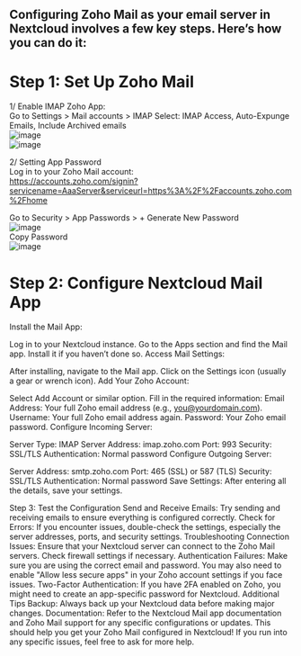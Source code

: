 Configuring Zoho Mail as your email server in Nextcloud involves a few key steps. Here’s how you can do it:
---

# Step 1: Set Up Zoho Mail
1/ Enable IMAP Zoho App:</br>
Go to Settings > Mail accounts > IMAP
Select: IMAP Access, Auto-Expunge Emails, Include Archived emails </br>
![image](https://github.com/user-attachments/assets/8a12394e-9306-47f3-aa49-b048c8ddf426)  </br>
![image](https://github.com/user-attachments/assets/d376da6d-a707-4713-90e5-71ac74ce27ef)

2/ Setting App Password  
Log in to your Zoho Mail account:   </br>
https://accounts.zoho.com/signin?servicename=AaaServer&serviceurl=https%3A%2F%2Faccounts.zoho.com%2Fhome  </br>

Go to Security > App Passwords > + Generate New Password  </br>
![image](https://github.com/user-attachments/assets/29638005-9284-4cc8-8829-537808c61ad7)  </br>
Copy Password   </br>
![image](https://github.com/user-attachments/assets/4f6e6097-ba16-4f9b-97e7-2c49d691f607)

# Step 2: Configure Nextcloud Mail App
Install the Mail App:

Log in to your Nextcloud instance.
Go to the Apps section and find the Mail app. Install it if you haven’t done so.
Access Mail Settings:

After installing, navigate to the Mail app.
Click on the Settings icon (usually a gear or wrench icon).
Add Your Zoho Account:

Select Add Account or similar option.
Fill in the required information:
Email Address: Your full Zoho email address (e.g., you@yourdomain.com).
Username: Your full Zoho email address again.
Password: Your Zoho email password.
Configure Incoming Server:

Server Type: IMAP
Server Address: imap.zoho.com
Port: 993
Security: SSL/TLS
Authentication: Normal password
Configure Outgoing Server:

Server Address: smtp.zoho.com
Port: 465 (SSL) or 587 (TLS)
Security: SSL/TLS
Authentication: Normal password
Save Settings: After entering all the details, save your settings.

Step 3: Test the Configuration
Send and Receive Emails: Try sending and receiving emails to ensure everything is configured correctly.
Check for Errors: If you encounter issues, double-check the settings, especially the server addresses, ports, and security settings.
Troubleshooting
Connection Issues: Ensure that your Nextcloud server can connect to the Zoho Mail servers. Check firewall settings if necessary.
Authentication Failures: Make sure you are using the correct email and password. You may also need to enable "Allow less secure apps" in your Zoho account settings if you face issues.
Two-Factor Authentication: If you have 2FA enabled on Zoho, you might need to create an app-specific password for Nextcloud.
Additional Tips
Backup: Always back up your Nextcloud data before making major changes.
Documentation: Refer to the Nextcloud Mail app documentation and Zoho Mail support for any specific configurations or updates.
This should help you get your Zoho Mail configured in Nextcloud! If you run into any specific issues, feel free to ask for more help.
